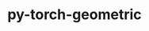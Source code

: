 ---
title: "py-torch-geometric"
layout: cache
categories: [package, develop]
meta: {"versions": ["2.1.0.post1"], "compilers": ["apple-clang@=15.0.0", "gcc@=11.4.0"], "oss": ["ubuntu22.04", "ventura"], "platforms": ["darwin", "linux"], "targets": ["aarch64", "x86_64_v3"], "stacks": ["ml-darwin-aarch64-mps", "ml-linux-x86_64-cpu", "ml-linux-x86_64-cuda", "ml-linux-x86_64-rocm", "root"], "num_specs": 28, "num_specs_by_stack": {"ml-darwin-aarch64-mps": 7, "root": 28, "ml-linux-x86_64-cuda": 7, "ml-linux-x86_64-rocm": 7, "ml-linux-x86_64-cpu": 7}}
spec_details: [{"hash": "4difadgyv4ly2zeryocu3im2o2tig3sx", "compiler": "apple-clang@=15.0.0", "versions": ["2.1.0.post1"], "os": "ventura", "platform": "darwin", "target": "aarch64", "variants": ["build_system=python_pip", "~cuda"], "stacks": ["ml-darwin-aarch64-mps", "root"], "size": "-", "tarball": "https://binaries.spack.io/develop/build_cache/darwin-ventura-aarch64/apple-clang-15.0.0/py-torch-geometric-2.1.0.post1/darwin-ventura-aarch64-apple-clang-15.0.0-py-torch-geometric-2.1.0.post1-4difadgyv4ly2zeryocu3im2o2tig3sx.spack"}, {"hash": "jmthvpegh25qouwbgvy4ibgzdfs6tlbm", "compiler": "apple-clang@=15.0.0", "versions": ["2.1.0.post1"], "os": "ventura", "platform": "darwin", "target": "aarch64", "variants": ["build_system=python_pip", "~cuda"], "stacks": ["ml-darwin-aarch64-mps", "root"], "size": "-", "tarball": "https://binaries.spack.io/develop/build_cache/darwin-ventura-aarch64/apple-clang-15.0.0/py-torch-geometric-2.1.0.post1/darwin-ventura-aarch64-apple-clang-15.0.0-py-torch-geometric-2.1.0.post1-jmthvpegh25qouwbgvy4ibgzdfs6tlbm.spack"}, {"hash": "dceasymfudwnrhf52jnhfqgqksjs32uq", "compiler": "apple-clang@=15.0.0", "versions": ["2.1.0.post1"], "os": "ventura", "platform": "darwin", "target": "aarch64", "variants": ["build_system=python_pip", "~cuda"], "stacks": ["ml-darwin-aarch64-mps", "root"], "size": "-", "tarball": "https://binaries.spack.io/develop/build_cache/darwin-ventura-aarch64/apple-clang-15.0.0/py-torch-geometric-2.1.0.post1/darwin-ventura-aarch64-apple-clang-15.0.0-py-torch-geometric-2.1.0.post1-dceasymfudwnrhf52jnhfqgqksjs32uq.spack"}, {"hash": "2mtaupotzliaz2ijv2oos7kn2bmmsfqg", "compiler": "apple-clang@=15.0.0", "versions": ["2.1.0.post1"], "os": "ventura", "platform": "darwin", "target": "aarch64", "variants": ["build_system=python_pip", "~cuda"], "stacks": ["ml-darwin-aarch64-mps", "root"], "size": "-", "tarball": "https://binaries.spack.io/develop/build_cache/darwin-ventura-aarch64/apple-clang-15.0.0/py-torch-geometric-2.1.0.post1/darwin-ventura-aarch64-apple-clang-15.0.0-py-torch-geometric-2.1.0.post1-2mtaupotzliaz2ijv2oos7kn2bmmsfqg.spack"}, {"hash": "ssuqivaixj554rni56obkgleoejqhlhn", "compiler": "apple-clang@=15.0.0", "versions": ["2.1.0.post1"], "os": "ventura", "platform": "darwin", "target": "aarch64", "variants": ["build_system=python_pip", "~cuda"], "stacks": ["ml-darwin-aarch64-mps", "root"], "size": "-", "tarball": "https://binaries.spack.io/develop/build_cache/darwin-ventura-aarch64/apple-clang-15.0.0/py-torch-geometric-2.1.0.post1/darwin-ventura-aarch64-apple-clang-15.0.0-py-torch-geometric-2.1.0.post1-ssuqivaixj554rni56obkgleoejqhlhn.spack"}, {"hash": "zhrssd3cirobf54mjztjtyj6ruzpsihn", "compiler": "apple-clang@=15.0.0", "versions": ["2.1.0.post1"], "os": "ventura", "platform": "darwin", "target": "aarch64", "variants": ["build_system=python_pip", "~cuda"], "stacks": ["ml-darwin-aarch64-mps", "root"], "size": "-", "tarball": "https://binaries.spack.io/develop/build_cache/darwin-ventura-aarch64/apple-clang-15.0.0/py-torch-geometric-2.1.0.post1/darwin-ventura-aarch64-apple-clang-15.0.0-py-torch-geometric-2.1.0.post1-zhrssd3cirobf54mjztjtyj6ruzpsihn.spack"}, {"hash": "5mz5fgmncgfhyg6ehtonezilq3r3gia5", "compiler": "apple-clang@=15.0.0", "versions": ["2.1.0.post1"], "os": "ventura", "platform": "darwin", "target": "aarch64", "variants": ["build_system=python_pip", "~cuda"], "stacks": ["ml-darwin-aarch64-mps", "root"], "size": "-", "tarball": "https://binaries.spack.io/develop/build_cache/darwin-ventura-aarch64/apple-clang-15.0.0/py-torch-geometric-2.1.0.post1/darwin-ventura-aarch64-apple-clang-15.0.0-py-torch-geometric-2.1.0.post1-5mz5fgmncgfhyg6ehtonezilq3r3gia5.spack"}, {"hash": "m5jlncb4gxnfbrxkfcycdgzxyokl46dd", "compiler": "gcc@=11.4.0", "versions": ["2.1.0.post1"], "os": "ubuntu22.04", "platform": "linux", "target": "x86_64_v3", "variants": ["build_system=python_pip", "+cuda"], "stacks": ["root", "ml-linux-x86_64-cuda"], "size": "-", "tarball": "https://binaries.spack.io/develop/build_cache/linux-ubuntu22.04-x86_64_v3/gcc-11.4.0/py-torch-geometric-2.1.0.post1/linux-ubuntu22.04-x86_64_v3-gcc-11.4.0-py-torch-geometric-2.1.0.post1-m5jlncb4gxnfbrxkfcycdgzxyokl46dd.spack"}, {"hash": "7tpqfnt7npqy4qsrcwfymosw3jvyedgs", "compiler": "gcc@=11.4.0", "versions": ["2.1.0.post1"], "os": "ubuntu22.04", "platform": "linux", "target": "x86_64_v3", "variants": ["build_system=python_pip", "~cuda"], "stacks": ["ml-linux-x86_64-rocm", "root"], "size": "-", "tarball": "https://binaries.spack.io/develop/build_cache/linux-ubuntu22.04-x86_64_v3/gcc-11.4.0/py-torch-geometric-2.1.0.post1/linux-ubuntu22.04-x86_64_v3-gcc-11.4.0-py-torch-geometric-2.1.0.post1-7tpqfnt7npqy4qsrcwfymosw3jvyedgs.spack"}, {"hash": "clkjvuzq2dumvv53jkhcpw2ci5o3daur", "compiler": "gcc@=11.4.0", "versions": ["2.1.0.post1"], "os": "ubuntu22.04", "platform": "linux", "target": "x86_64_v3", "variants": ["build_system=python_pip", "~cuda"], "stacks": ["ml-linux-x86_64-cpu", "root"], "size": "-", "tarball": "https://binaries.spack.io/develop/build_cache/linux-ubuntu22.04-x86_64_v3/gcc-11.4.0/py-torch-geometric-2.1.0.post1/linux-ubuntu22.04-x86_64_v3-gcc-11.4.0-py-torch-geometric-2.1.0.post1-clkjvuzq2dumvv53jkhcpw2ci5o3daur.spack"}, {"hash": "5s6nd3sxug5g6pkzlugyqse4ltrne26i", "compiler": "gcc@=11.4.0", "versions": ["2.1.0.post1"], "os": "ubuntu22.04", "platform": "linux", "target": "x86_64_v3", "variants": ["build_system=python_pip", "~cuda"], "stacks": ["ml-linux-x86_64-rocm", "root"], "size": "-", "tarball": "https://binaries.spack.io/develop/build_cache/linux-ubuntu22.04-x86_64_v3/gcc-11.4.0/py-torch-geometric-2.1.0.post1/linux-ubuntu22.04-x86_64_v3-gcc-11.4.0-py-torch-geometric-2.1.0.post1-5s6nd3sxug5g6pkzlugyqse4ltrne26i.spack"}, {"hash": "rv6i52hjl6avwcso7jp2biih7aqc4lkf", "compiler": "gcc@=11.4.0", "versions": ["2.1.0.post1"], "os": "ubuntu22.04", "platform": "linux", "target": "x86_64_v3", "variants": ["build_system=python_pip", "+cuda"], "stacks": ["root", "ml-linux-x86_64-cuda"], "size": "-", "tarball": "https://binaries.spack.io/develop/build_cache/linux-ubuntu22.04-x86_64_v3/gcc-11.4.0/py-torch-geometric-2.1.0.post1/linux-ubuntu22.04-x86_64_v3-gcc-11.4.0-py-torch-geometric-2.1.0.post1-rv6i52hjl6avwcso7jp2biih7aqc4lkf.spack"}, {"hash": "7lv6zesaznauworkgxo3c7omlxpb2xtl", "compiler": "gcc@=11.4.0", "versions": ["2.1.0.post1"], "os": "ubuntu22.04", "platform": "linux", "target": "x86_64_v3", "variants": ["build_system=python_pip", "~cuda"], "stacks": ["ml-linux-x86_64-rocm", "root"], "size": "-", "tarball": "https://binaries.spack.io/develop/build_cache/linux-ubuntu22.04-x86_64_v3/gcc-11.4.0/py-torch-geometric-2.1.0.post1/linux-ubuntu22.04-x86_64_v3-gcc-11.4.0-py-torch-geometric-2.1.0.post1-7lv6zesaznauworkgxo3c7omlxpb2xtl.spack"}, {"hash": "utaacmceh37uywriqvgyqm57v4gm523s", "compiler": "gcc@=11.4.0", "versions": ["2.1.0.post1"], "os": "ubuntu22.04", "platform": "linux", "target": "x86_64_v3", "variants": ["build_system=python_pip", "+cuda"], "stacks": ["root", "ml-linux-x86_64-cuda"], "size": "-", "tarball": "https://binaries.spack.io/develop/build_cache/linux-ubuntu22.04-x86_64_v3/gcc-11.4.0/py-torch-geometric-2.1.0.post1/linux-ubuntu22.04-x86_64_v3-gcc-11.4.0-py-torch-geometric-2.1.0.post1-utaacmceh37uywriqvgyqm57v4gm523s.spack"}, {"hash": "au2qeusitklx7znqiwbhz62tkpb3enjn", "compiler": "gcc@=11.4.0", "versions": ["2.1.0.post1"], "os": "ubuntu22.04", "platform": "linux", "target": "x86_64_v3", "variants": ["build_system=python_pip", "~cuda"], "stacks": ["ml-linux-x86_64-cpu", "root"], "size": "-", "tarball": "https://binaries.spack.io/develop/build_cache/linux-ubuntu22.04-x86_64_v3/gcc-11.4.0/py-torch-geometric-2.1.0.post1/linux-ubuntu22.04-x86_64_v3-gcc-11.4.0-py-torch-geometric-2.1.0.post1-au2qeusitklx7znqiwbhz62tkpb3enjn.spack"}, {"hash": "7vqeecdq43pvj3dhek56u5azqvhcmyk4", "compiler": "gcc@=11.4.0", "versions": ["2.1.0.post1"], "os": "ubuntu22.04", "platform": "linux", "target": "x86_64_v3", "variants": ["build_system=python_pip", "+cuda"], "stacks": ["root", "ml-linux-x86_64-cuda"], "size": "-", "tarball": "https://binaries.spack.io/develop/build_cache/linux-ubuntu22.04-x86_64_v3/gcc-11.4.0/py-torch-geometric-2.1.0.post1/linux-ubuntu22.04-x86_64_v3-gcc-11.4.0-py-torch-geometric-2.1.0.post1-7vqeecdq43pvj3dhek56u5azqvhcmyk4.spack"}, {"hash": "erzstthspqgvhxoibwnm6lhbfgdfap5e", "compiler": "gcc@=11.4.0", "versions": ["2.1.0.post1"], "os": "ubuntu22.04", "platform": "linux", "target": "x86_64_v3", "variants": ["build_system=python_pip", "~cuda"], "stacks": ["ml-linux-x86_64-cpu", "root"], "size": "-", "tarball": "https://binaries.spack.io/develop/build_cache/linux-ubuntu22.04-x86_64_v3/gcc-11.4.0/py-torch-geometric-2.1.0.post1/linux-ubuntu22.04-x86_64_v3-gcc-11.4.0-py-torch-geometric-2.1.0.post1-erzstthspqgvhxoibwnm6lhbfgdfap5e.spack"}, {"hash": "cp4drie3qg6yj5cb2mzjwa4tbr2c4igt", "compiler": "gcc@=11.4.0", "versions": ["2.1.0.post1"], "os": "ubuntu22.04", "platform": "linux", "target": "x86_64_v3", "variants": ["build_system=python_pip", "~cuda"], "stacks": ["ml-linux-x86_64-cpu", "root"], "size": "-", "tarball": "https://binaries.spack.io/develop/build_cache/linux-ubuntu22.04-x86_64_v3/gcc-11.4.0/py-torch-geometric-2.1.0.post1/linux-ubuntu22.04-x86_64_v3-gcc-11.4.0-py-torch-geometric-2.1.0.post1-cp4drie3qg6yj5cb2mzjwa4tbr2c4igt.spack"}, {"hash": "zdqtyoz6bn5tyrwsp5zb7nvlmun4uc3v", "compiler": "gcc@=11.4.0", "versions": ["2.1.0.post1"], "os": "ubuntu22.04", "platform": "linux", "target": "x86_64_v3", "variants": ["build_system=python_pip", "~cuda"], "stacks": ["ml-linux-x86_64-rocm", "root"], "size": "-", "tarball": "https://binaries.spack.io/develop/build_cache/linux-ubuntu22.04-x86_64_v3/gcc-11.4.0/py-torch-geometric-2.1.0.post1/linux-ubuntu22.04-x86_64_v3-gcc-11.4.0-py-torch-geometric-2.1.0.post1-zdqtyoz6bn5tyrwsp5zb7nvlmun4uc3v.spack"}, {"hash": "6mg46jardxnwnf52sbtena2gbnrlnyqd", "compiler": "gcc@=11.4.0", "versions": ["2.1.0.post1"], "os": "ubuntu22.04", "platform": "linux", "target": "x86_64_v3", "variants": ["build_system=python_pip", "+cuda"], "stacks": ["root", "ml-linux-x86_64-cuda"], "size": "-", "tarball": "https://binaries.spack.io/develop/build_cache/linux-ubuntu22.04-x86_64_v3/gcc-11.4.0/py-torch-geometric-2.1.0.post1/linux-ubuntu22.04-x86_64_v3-gcc-11.4.0-py-torch-geometric-2.1.0.post1-6mg46jardxnwnf52sbtena2gbnrlnyqd.spack"}, {"hash": "vllwxgkktpvaf7cgtzm6pbs5t6qg3cpg", "compiler": "gcc@=11.4.0", "versions": ["2.1.0.post1"], "os": "ubuntu22.04", "platform": "linux", "target": "x86_64_v3", "variants": ["build_system=python_pip", "~cuda"], "stacks": ["ml-linux-x86_64-rocm", "root"], "size": "-", "tarball": "https://binaries.spack.io/develop/build_cache/linux-ubuntu22.04-x86_64_v3/gcc-11.4.0/py-torch-geometric-2.1.0.post1/linux-ubuntu22.04-x86_64_v3-gcc-11.4.0-py-torch-geometric-2.1.0.post1-vllwxgkktpvaf7cgtzm6pbs5t6qg3cpg.spack"}, {"hash": "kj7wkbuiae6qjmm3khzszhqwn5yivujk", "compiler": "gcc@=11.4.0", "versions": ["2.1.0.post1"], "os": "ubuntu22.04", "platform": "linux", "target": "x86_64_v3", "variants": ["build_system=python_pip", "~cuda"], "stacks": ["ml-linux-x86_64-cpu", "root"], "size": "-", "tarball": "https://binaries.spack.io/develop/build_cache/linux-ubuntu22.04-x86_64_v3/gcc-11.4.0/py-torch-geometric-2.1.0.post1/linux-ubuntu22.04-x86_64_v3-gcc-11.4.0-py-torch-geometric-2.1.0.post1-kj7wkbuiae6qjmm3khzszhqwn5yivujk.spack"}, {"hash": "zkyequbhyhnrgcunzd6qwqegi6yzv652", "compiler": "gcc@=11.4.0", "versions": ["2.1.0.post1"], "os": "ubuntu22.04", "platform": "linux", "target": "x86_64_v3", "variants": ["build_system=python_pip", "~cuda"], "stacks": ["ml-linux-x86_64-cpu", "root"], "size": "-", "tarball": "https://binaries.spack.io/develop/build_cache/linux-ubuntu22.04-x86_64_v3/gcc-11.4.0/py-torch-geometric-2.1.0.post1/linux-ubuntu22.04-x86_64_v3-gcc-11.4.0-py-torch-geometric-2.1.0.post1-zkyequbhyhnrgcunzd6qwqegi6yzv652.spack"}, {"hash": "fdnv7p2tcskuiazx2ep63htpjfxgmwku", "compiler": "gcc@=11.4.0", "versions": ["2.1.0.post1"], "os": "ubuntu22.04", "platform": "linux", "target": "x86_64_v3", "variants": ["build_system=python_pip", "~cuda"], "stacks": ["ml-linux-x86_64-cpu", "root"], "size": "-", "tarball": "https://binaries.spack.io/develop/build_cache/linux-ubuntu22.04-x86_64_v3/gcc-11.4.0/py-torch-geometric-2.1.0.post1/linux-ubuntu22.04-x86_64_v3-gcc-11.4.0-py-torch-geometric-2.1.0.post1-fdnv7p2tcskuiazx2ep63htpjfxgmwku.spack"}, {"hash": "jemdyql3wdtjcr33obprauuqpbbtzltc", "compiler": "gcc@=11.4.0", "versions": ["2.1.0.post1"], "os": "ubuntu22.04", "platform": "linux", "target": "x86_64_v3", "variants": ["build_system=python_pip", "+cuda"], "stacks": ["root", "ml-linux-x86_64-cuda"], "size": "-", "tarball": "https://binaries.spack.io/develop/build_cache/linux-ubuntu22.04-x86_64_v3/gcc-11.4.0/py-torch-geometric-2.1.0.post1/linux-ubuntu22.04-x86_64_v3-gcc-11.4.0-py-torch-geometric-2.1.0.post1-jemdyql3wdtjcr33obprauuqpbbtzltc.spack"}, {"hash": "mxxho5b24eu7ku2cslcgnglo2tantr6i", "compiler": "gcc@=11.4.0", "versions": ["2.1.0.post1"], "os": "ubuntu22.04", "platform": "linux", "target": "x86_64_v3", "variants": ["build_system=python_pip", "+cuda"], "stacks": ["root", "ml-linux-x86_64-cuda"], "size": "-", "tarball": "https://binaries.spack.io/develop/build_cache/linux-ubuntu22.04-x86_64_v3/gcc-11.4.0/py-torch-geometric-2.1.0.post1/linux-ubuntu22.04-x86_64_v3-gcc-11.4.0-py-torch-geometric-2.1.0.post1-mxxho5b24eu7ku2cslcgnglo2tantr6i.spack"}, {"hash": "g4qp2eg7sxtpjmeq6suvturusyzeaqpv", "compiler": "gcc@=11.4.0", "versions": ["2.1.0.post1"], "os": "ubuntu22.04", "platform": "linux", "target": "x86_64_v3", "variants": ["build_system=python_pip", "~cuda"], "stacks": ["ml-linux-x86_64-rocm", "root"], "size": "-", "tarball": "https://binaries.spack.io/develop/build_cache/linux-ubuntu22.04-x86_64_v3/gcc-11.4.0/py-torch-geometric-2.1.0.post1/linux-ubuntu22.04-x86_64_v3-gcc-11.4.0-py-torch-geometric-2.1.0.post1-g4qp2eg7sxtpjmeq6suvturusyzeaqpv.spack"}, {"hash": "kjqi3mfdxywubcwial7czzp7a2qug7xd", "compiler": "gcc@=11.4.0", "versions": ["2.1.0.post1"], "os": "ubuntu22.04", "platform": "linux", "target": "x86_64_v3", "variants": ["build_system=python_pip", "~cuda"], "stacks": ["ml-linux-x86_64-rocm", "root"], "size": "-", "tarball": "https://binaries.spack.io/develop/build_cache/linux-ubuntu22.04-x86_64_v3/gcc-11.4.0/py-torch-geometric-2.1.0.post1/linux-ubuntu22.04-x86_64_v3-gcc-11.4.0-py-torch-geometric-2.1.0.post1-kjqi3mfdxywubcwial7czzp7a2qug7xd.spack"}]
---